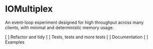 # IOMultiplex

An event-loop experiment designed for high throughput across many
clients, with minimal and deterministic memory usage.

[ ] Refactor and tidy
[ ] Tests, tests and more tests
[ ] Documentation
[ ] Examples
